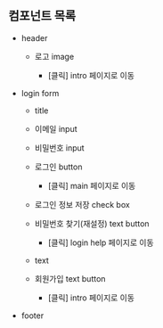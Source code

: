 ## 컴포넌트 목록

- header

  - 로고 image

    - [클릭] intro 페이지로 이동

- login form

  - title

  - 이메일 input

  - 비밀번호 input

  - 로그인 button

    - [클릭] main 페이지로 이동

  - 로그인 정보 저장 check box

  - 비밀번호 찾기(재설정) text button

    - [클릭] login help 페이지로 이동

  - text

  - 회원가입 text button

    - [클릭] intro 페이지로 이동

- footer
